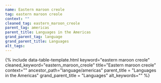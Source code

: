 ```yaml
---
name: Eastern maroon creole
tag: eastern maroon creole
context: ""
cleaned_tag: eastern_maroon_creole
parent_tag: americas
parent_title: Languages in the Americas
grand_parent_tag: language
grand_parent_title: Languages
alt_tags: 
---
```


{% include data-table-template.html 
  keyword="eastern maroon creole" 
  cleaned_keyword="eastern_maroon_creole" 
  title="Eastern maroon creole"
  context=""
  ancestor_path="language/americas" 
  parent_title = "Languages in the Americas"
  grand_parent_title = "Languages"
  alt_keywords=""
%}

